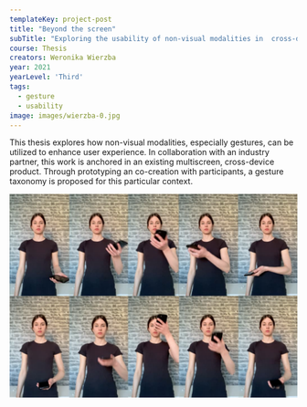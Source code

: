 ```yaml
---
templateKey: project-post
title: "Beyond the screen"
subTitle: "Exploring the usability of non-visual modalities in  cross-device systems"
course: Thesis
creators: Weronika Wierzba
year: 2021
yearLevel: 'Third'
tags:
  - gesture
  - usability
image: images/wierzba-0.jpg
---
```


This thesis explores how non-visual modalities, especially gestures, can be utilized to enhance user experience. In collaboration with an industry partner, this work is anchored in an existing multiscreen, cross-device product. Through prototyping an co-creation with participants, a gesture taxonomy is proposed for this particular context. 

![](images/wierzba-0.jpg)

<MauVideo id="0_61nbc0ai" />
